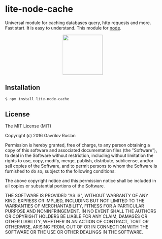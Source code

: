 # lite-node-cache
Universal module for caching databases query, http requests and more. Fast start. It is easy to understand.
This module for [node](http://nodejs.org).

<p align="center">
    <img src="https://rawgit.com/badges/shields/master/logo.svg"
         height="130">
</p>

## Installation

```bash
$ npm install lite-node-cache
```

## License

The MIT License (MIT)

Copyright (c) 2016 Gavrilov Ruslan

Permission is hereby granted, free of charge, to any person obtaining a copy of this software and associated documentation files (the "Software"), to deal in the Software without restriction, including without limitation the rights to use, copy, modify, merge, publish, distribute, sublicense, and/or sell copies of the Software, and to permit persons to whom the Software is furnished to do so, subject to the following conditions:

The above copyright notice and this permission notice shall be included in all copies or substantial portions of the Software.

THE SOFTWARE IS PROVIDED "AS IS", WITHOUT WARRANTY OF ANY KIND, EXPRESS OR IMPLIED, INCLUDING BUT NOT LIMITED TO THE WARRANTIES OF MERCHANTABILITY, FITNESS FOR A PARTICULAR PURPOSE AND NONINFRINGEMENT. IN NO EVENT SHALL THE AUTHORS OR COPYRIGHT HOLDERS BE LIABLE FOR ANY CLAIM, DAMAGES OR OTHER LIABILITY, WHETHER IN AN ACTION OF CONTRACT, TORT OR OTHERWISE, ARISING FROM, OUT OF OR IN CONNECTION WITH THE SOFTWARE OR THE USE OR OTHER DEALINGS IN THE SOFTWARE.
